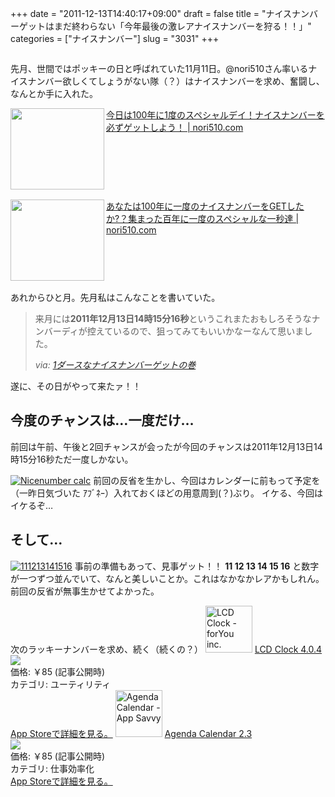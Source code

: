 +++
date = "2011-12-13T14:40:17+09:00"
draft = false
title = "ナイスナンバーゲットはまだ終わらない「今年最後の激レアナイスナンバーを狩る！！」"
categories = ["ナイスナンバー"]
slug = "3031"
+++

<a href="https://knk-n.com/images/2011/11/slooProImg_20111111234745.png"><img class="articleImg" src="https://knk-n.com/images/2011/11/slooProImg_20111111234745.png" alt="" width="" height=""/></a>

先月、世間ではポッキーの日と呼ばれていた11月11日。@nori510さん率いるナイスナンバー欲しくてしょうがない隊（？）はナイスナンバーを求め、奮闘し、なんとか手に入れた。

<table width="100%"><a href="http://nori510.com/archives/5996" target="_blank"><img class="alignleft" align="left" border="0" src="http://capture.heartrails.com/150x130/shadow?http://nori510.com/archives/5996" alt="" width="150" height="130" /></a><a href="http://nori510.com/archives/5996" target="_blank">今日は100年に1度のスペシャルデイ！ナイスナンバーを必ずゲットしよう！ | nori510.com</a><a href="http://b.hatena.ne.jp/entry/http://nori510.com/archives/5996" target="_blank"><img border="0" src="http://b.hatena.ne.jp/entry/image/http://nori510.com/archives/5996" alt="" /></a></table>


<table width="100%"><a href="http://nori510.com/archives/6016" target="_blank"><img class="alignleft" align="left" border="0" src="http://capture.heartrails.com/150x130/shadow?http://nori510.com/archives/6016" alt="" width="150" height="130" /></a><a href="http://nori510.com/archives/6016" target="_blank">あなたは100年に一度のナイスナンバーをGETしたか?？集まった百年に一度のスペシャルな一秒達 | nori510.com</a><a href="http://b.hatena.ne.jp/entry/http://nori510.com/archives/6016" target="_blank"><img border="0" src="http://b.hatena.ne.jp/entry/image/http://nori510.com/archives/6016" alt="" /></a></table>

あれからひと月。先月私はこんなことを書いていた。<!--more--><blockquote cite="https://knk-n.com/2011/11/11/nicenumber111111111111/" title="1ダースなナイスナンバーゲットの巻 | けんけん.com">
<p>来月には<strong>2011年12月13日14時15分16秒</strong>というこれまたおもしろそうなナンバーディが控えているので、狙ってみてもいいかなーなんて思いました。</p>
<cite>via: <a href="https://knk-n.com/2011/11/11/nicenumber111111111111/" target="_blank">1ダースなナイスナンバーゲットの巻</a></cite>
</blockquote>

遂に、その日がやって来たァ！！

<h2>今度のチャンスは…一度だけ…</h2>
前回は午前、午後と2回チャンスが会ったが今回のチャンスは2011年12月13日14時15分16秒ただ一度しかない。

<a href="https://knk-n.com/images/2011/12/nicenumber-calc.jpg" title="Nicenumber calc"><img src="https://knk-n.com/images/2011/12/nicenumber-calc.jpg" alt="Nicenumber calc" title="nicenumber-calc.jpg" /></a>
前回の反省を生かし、今回はカレンダーに前もって予定を（一昨日気づいた ｱﾌﾞﾈｰ）入れておくほどの用意周到(？)ぶり。
イケる、今回はイケるぞ…

<h2>そして…</h2>
<a href="https://knk-n.com/images/2011/12/111213141516.jpg" title="111213141516"><img src="https://knk-n.com/images/2011/12/111213141516.jpg" alt="111213141516" title="111213141516.jpg" /></a>
事前の準備もあって、見事ゲット！！
<strong>11 12 13 14 15 16</strong>
と数字が一つずつ並んでいて、なんと美しいことか。これはなかなかレアかもしれん。
前回の反省が無事生かせてよかった。

次のラッキーナンバーを求め、続く（続くの？）
<a href="http://itunes.apple.com/jp/app/lcd-clock/id295737235?mt=8&uo=4" target="new"><img class="appstorehelper_appicn" width="75" height="75" src="http://a4.mzstatic.com/us/r1000/109/Purple/1f/a4/ea/mzl.arfuladc.jpg" alt="LCD Clock - forYou inc."></a>
<a href="http://itunes.apple.com/jp/app/lcd-clock/id295737235?mt=8&uo=4" target="new">LCD Clock 4.0.4</a><br>
<a href="http://itunes.apple.com/jp/app/lcd-clock/id295737235?mt=8&uo=4" target="itunes_store"><img class="appstorehelper_icn" src="http://ax.phobos.apple.com.edgesuite.net/ja_jp/images/web/linkmaker/badge_appstore-sm.gif" ></a><br>
価格: &#65509;85 (記事公開時)<br>
カテゴリ: ユーティリティ<br>
<a href="http://itunes.apple.com/jp/app/lcd-clock/id295737235?mt=8&uo=4" target="new">App Storeで詳細を見る。</a>
<a href="http://itunes.apple.com/jp/app/agenda-calendar/id440764409?mt=8&uo=4" target="new"><img class="appstorehelper_appicn" width="75" height="75" src="http://a2.mzstatic.com/us/r1000/113/Purple/c3/97/04/mzl.vczfjzdt.png" alt="Agenda Calendar - App Savvy"></a>
<a href="http://itunes.apple.com/jp/app/agenda-calendar/id440764409?mt=8&uo=4" target="new">Agenda Calendar 2.3</a><br>
<a href="http://itunes.apple.com/jp/app/agenda-calendar/id440764409?mt=8&uo=4" target="itunes_store"><img class="appstorehelper_icn" src="http://ax.phobos.apple.com.edgesuite.net/ja_jp/images/web/linkmaker/badge_appstore-sm.gif" ></a><br>
価格: &#65509;85 (記事公開時)<br>
カテゴリ: 仕事効率化<br>
<a href="http://itunes.apple.com/jp/app/agenda-calendar/id440764409?mt=8&uo=4" target="new">App Storeで詳細を見る。</a>
